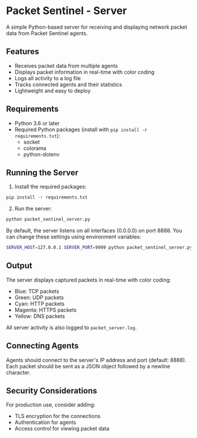 
# Packet Sentinel - Server

A simple Python-based server for receiving and displaying network packet data from Packet Sentinel agents.

## Features

- Receives packet data from multiple agents
- Displays packet information in real-time with color coding
- Logs all activity to a log file
- Tracks connected agents and their statistics
- Lightweight and easy to deploy

## Requirements

- Python 3.6 or later
- Required Python packages (install with `pip install -r requirements.txt`):
  - socket
  - colorama
  - python-dotenv

## Running the Server

1. Install the required packages:
```bash
pip install -r requirements.txt
```

2. Run the server:
```bash
python packet_sentinel_server.py
```

By default, the server listens on all interfaces (0.0.0.0) on port 8888. You can change these settings using environment variables:

```bash
SERVER_HOST=127.0.0.1 SERVER_PORT=9999 python packet_sentinel_server.py
```

## Output

The server displays captured packets in real-time with color coding:
- Blue: TCP packets
- Green: UDP packets
- Cyan: HTTP packets
- Magenta: HTTPS packets
- Yellow: DNS packets

All server activity is also logged to `packet_server.log`.

## Connecting Agents

Agents should connect to the server's IP address and port (default: 8888). Each packet should be sent as a JSON object followed by a newline character.

## Security Considerations

For production use, consider adding:
- TLS encryption for the connections
- Authentication for agents
- Access control for viewing packet data
